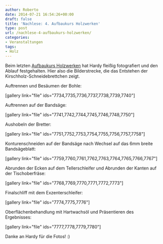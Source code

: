 ```yaml
---
author: Roberto
date: 2014-07-21 16:54:26+00:00
draft: false
title: 'Nachlese: 4. Aufbaukurs Holzwerken'
type: post
url: /nachlese-4-aufbaukurs-holzwerken/
categories:
- Veranstaltungen
tags:
- Holz
---
```


Beim letzten [Aufbaukurs Holzwerken](/aufbaukurs-holzwerken/) hat Hardy fleißig fotografiert und den Ablauf festgehalten. Hier also die Bilderstrecke, die das Entstehen der Kirschholz-Schneidebrettchen zeigt.<!-- more -->



Auftrennen und Besäumen der Bohle:

[gallery link="file" ids="7734,7735,7736,7737,7738,7739,7740"]



Auftrennen auf der Bandsäge:

[gallery link="file" ids="7741,7742,7744,7745,7746,7748,7750"]



Aushobeln der Bretter:

[gallery link="file" ids="7751,7752,7753,7754,7755,7756,7757,7758"]



Konturenschneiden auf der Bandsäge nach Wechsel auf das 6mm breite Bandsägeblatt:

[gallery link="file" ids="7759,7760,7761,7762,7763,7764,7765,7766,7767"]



Abrunden der Ecken auf dem Tellerschleifer und Abrunden der Kanten auf der Tischoberfräse:

[gallery link="file" ids="7768,7769,7770,7771,7772,7773"]



Finalschliff mit dem Exzenterschleifer:

[gallery link="file" ids="7774,7775,7776"]



Oberflächenbehandlung mit Hartwachsöl und Präsentieren des Ergebnisses:

[gallery link="file" ids="7777,7778,7779,7780"]

Danke an Hardy für die Fotos! :)
